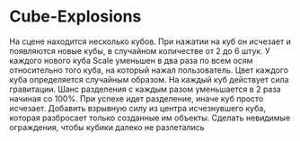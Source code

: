 # Cube-Explosions
 На сцене находится несколько кубов. При нажатии на куб он исчезает и появляются новые кубы, в случайном количестве от 2 до 6 штук. У каждого нового куба Scale уменьшен в два раза по всем осям относительно того куба, на который нажал пользователь. Цвет каждого куба определяется случайным образом. На каждый куб действует сила гравитации. Шанс разделения с каждым разом уменьшается в 2 раза начиная со 100%. При успехе идет разделение, иначе куб просто исчезает. Добавить взрывную силу из центра исчезнувшего куба, которая разбросает только созданные им объекты. Сделать невидимые ограждения, чтобы кубики далеко не разлетались
